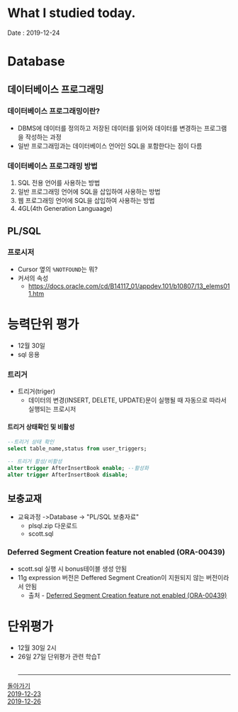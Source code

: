 # What I studied today.
Date : 2019-12-24
# Database
## 데이터베이스 프로그래밍
### 데이터베이스 프로그래밍이란?
- DBMS에 데이터를 정의하고 저장된 데이터를 읽어와 데이터를 변경하는 프로그램을 작성하는 과정
- 일반 프로그래밍과는 데이터베이스 언어인 SQL을 포함한다는 점이 다름
### 데이터베이스 프로그래밍 방법
1. SQL 전용 언어를 사용하는 방법
2. 일반 프로그래밍 언어에 SQL을 삽입하여 사용하는 방법
3. 웹 프로그래밍 언어에 SQL을 삽입하여 사용하는 방법
4. 4GL(4th Generation Languaage)
## PL/SQL
### 프로시저
- Cursor 옆의 `%NOTFOUND`는 뭐?
- 커서의 속성
    - https://docs.oracle.com/cd/B14117_01/appdev.101/b10807/13_elems011.htm
# 능력단위 평가 
- 12월 30일 
- sql 응용
### 트리거
- 트리거(triger)
    - 데이터의 변경(INSERT, DELETE, UPDATE)문이 실행될 때 자동으로 따라서 실행되는 프로시저
#### 트리거 상태확인 및 비활성
```sql
--트리거 상태 확인
select table_name,status from user_triggers;

-- 트리거 활성/비활성
alter trigger AfterInsertBook enable; --활성화
alter trigger AfterInsertBook disable;
```
## 보충교재
- 교육과정 \-&gt;Database \-&gt; "PL/SQL 보충자료"
    - plsql.zip 다운로드
    - scott.sql
### Deferred Segment Creation feature not enabled (ORA-00439)
- scott.sql 실행 시 bonus테이블 생성 안됨
- 11g expression 버전은 Deffered Segment Creation이 지원되지 않는 버전이라서 안됨
    - 출처 - [Deferred Segment Creation feature not enabled (ORA-00439)](https://stackoverflow.com/questions/37941314/deferred-segment-creation-feature-not-enabled-ora-00439)
# 단위평가
- 12월 30일 2시 
- 26일 27일 단위평가 관련 학습T
<br><br><hr>

[돌아가기](../README.md)  
[2019-12-23](whatIStudied_191223.md)  
[2019-12-26](whatIStudied_191226.md) 


